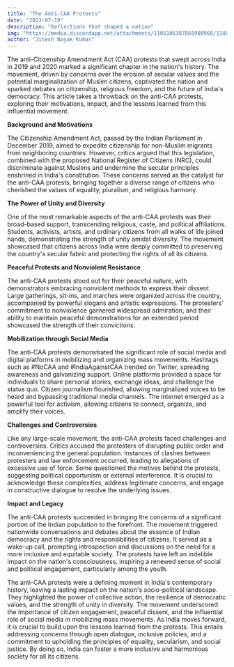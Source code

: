 ```yaml
---
title: "The Anti-CAA Protests"
date: "2023-07-19"
description: "Reflections that shaped a nation"
img: "https://media.discordapp.net/attachments/1105106387865980968/1140730229325844560/caa_protest.jpg"
author: "Jitesh Nayak Kumar"
---
```


The anti-Citizenship Amendment Act (CAA) protests that swept across India in 2019 and 2020 marked a significant chapter in the nation's history. The movement, driven by concerns over the erosion of secular values and the potential marginalization of Muslim citizens, captivated the nation and sparked debates on citizenship, religious freedom, and the future of India's democracy. This article takes a throwback on the anti-CAA protests, exploring their motivations, impact, and the lessons learned from this influential movement.


**Background and Motivations**

The Citizenship Amendment Act, passed by the Indian Parliament in December 2019, aimed to expedite citizenship for non-Muslim migrants from neighboring countries. However, critics argued that this legislation, combined with the proposed National Register of Citizens (NRC), could discriminate against Muslims and undermine the secular principles enshrined in India's constitution. These concerns served as the catalyst for the anti-CAA protests, bringing together a diverse range of citizens who cherished the values of equality, pluralism, and religious harmony.


**The Power of Unity and Diversity**

One of the most remarkable aspects of the anti-CAA protests was their broad-based support, transcending religious, caste, and political affiliations. Students, activists, artists, and ordinary citizens from all walks of life joined hands, demonstrating the strength of unity amidst diversity. The movement showcased that citizens across India were deeply committed to preserving the country's secular fabric and protecting the rights of all its citizens.


**Peaceful Protests and Nonviolent Resistance**

The anti-CAA protests stood out for their peaceful nature, with demonstrators embracing nonviolent methods to express their dissent. Large gatherings, sit-ins, and marches were organized across the country, accompanied by powerful slogans and artistic expressions. The protesters' commitment to nonviolence garnered widespread admiration, and their ability to maintain peaceful demonstrations for an extended period showcased the strength of their convictions.


**Mobilization through Social Media**

The anti-CAA protests demonstrated the significant role of social media and digital platforms in mobilizing and organizing mass movements. Hashtags such as #NoCAA and #IndiaAgainstCAA trended on Twitter, spreading awareness and galvanizing support. Online platforms provided a space for individuals to share personal stories, exchange ideas, and challenge the status quo. Citizen journalism flourished, allowing marginalized voices to be heard and bypassing traditional media channels. The internet emerged as a powerful tool for activism, allowing citizens to connect, organize, and amplify their voices.


**Challenges and Controversies**

Like any large-scale movement, the anti-CAA protests faced challenges and controversies. Critics accused the protesters of disrupting public order and inconveniencing the general population. Instances of clashes between protesters and law enforcement occurred, leading to allegations of excessive use of force. Some questioned the motives behind the protests, suggesting political opportunism or external interference. It is crucial to acknowledge these complexities, address legitimate concerns, and engage in constructive dialogue to resolve the underlying issues.


**Impact and Legacy**

The anti-CAA protests succeeded in bringing the concerns of a significant portion of the Indian population to the forefront. The movement triggered nationwide conversations and debates about the essence of Indian democracy and the rights and responsibilities of citizens. It served as a wake-up call, prompting introspection and discussions on the need for a more inclusive and equitable society. The protests have left an indelible impact on the nation's consciousness, inspiring a renewed sense of social and political engagement, particularly among the youth.


The anti-CAA protests were a defining moment in India's contemporary history, leaving a lasting impact on the nation's socio-political landscape. They highlighted the power of collective action, the resilience of democratic values, and the strength of unity in diversity. The movement underscored the importance of citizen engagement, peaceful dissent, and the influential role of social media in mobilizing mass movements. As India moves forward, it is crucial to build upon the lessons learned from the protests. This entails addressing concerns through open dialogue, inclusive policies, and a commitment to upholding the principles of equality, secularism, and social justice. By doing so, India can foster a more inclusive and harmonious society for all its citizens.